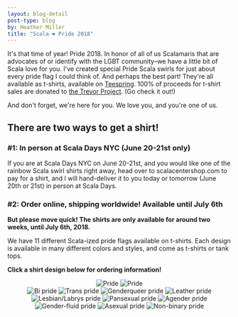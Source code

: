 ```yaml
---
layout: blog-detail
post-type: blog
by: Heather Miller
title: "Scala ❤️ Pride 2018"
---
```


It's that time of year! Pride 2018. In honor of all of us Scalamaris that are advocates of or identify with the LGBT community–we have a little bit of Scala love for you. I've created special Pride Scala swirls for just about every pride flag I could think of. And perhaps the best part! They're all available as t-shirts, available on [Teespring](https://teespring.com). 100% of proceeds for t-shirt sales are donated to [the Trevor Project](https://www.thetrevorproject.org/). (Go check it out!)

And don't forget, we're here for you. We love you, and you're one of us.

## There are two ways to get a shirt!

### #1: In person at Scala Days NYC (June 20-21st only)

If you are at Scala Days NYC on June 20-21st, and you would like one of the rainbow Scala swirl shirts right away, head over to scalacentershop.com to pay for a shirt, and I will hand-deliver it to you today or tomorrow (June 20th or 21st) in person at Scala Days.

### #2: Order online, shipping worldwide! Available until July 6th

**But please move quick! The shirts are only available for around two weeks, until July 6th, 2018.**

We have 11 different Scala-ized pride flags available on t-shirts. Each design is available in many different colors and styles, and come as t-shirts or tank tops.

**Click a shirt design below for ordering information!**

<center>
<img style="max-height: 380px; max-width: 319px;" src="{{ site.baseurl }}/resources/img/01-pride.jpg" alt="Pride">
<img style="max-height: 380px; max-width: 283px;" src="{{ site.baseurl }}/resources/img/01-pride-womens.jpg" alt="Pride">
</center>

<center>
<img style="max-height: 270px; max-width: 227px;" src="{{ site.baseurl }}/resources/img/02-bi.jpg" alt="Bi pride">
<img style="max-height: 270px; max-width: 227px;" src="{{ site.baseurl }}/resources/img/03-trans.jpg" alt="Trans pride">
<img style="max-height: 270px; max-width: 227px;" src="{{ site.baseurl }}/resources/img/04-genderqueer.jpg" alt="Genderqueer pride">

<img style="max-height: 270px; max-width: 227px;" src="{{ site.baseurl }}/resources/img/05-leather.jpg" alt="Leather pride">
<img style="max-height: 270px; max-width: 227px;" src="{{ site.baseurl }}/resources/img/06-lesbian-labrys.jpg" alt="Lesbian/Labrys pride">
<img style="max-height: 270px; max-width: 227px;" src="{{ site.baseurl }}/resources/img/07-pan.jpg" alt="Pansexual pride">

<img style="max-height: 270px; max-width: 227px;" src="{{ site.baseurl }}/resources/img/08-agender.jpg" alt="Agender pride">
<img style="max-height: 270px; max-width: 227px;" src="{{ site.baseurl }}/resources/img/09-gender-fluid.jpg" alt="Gender-fluid pride">
<img style="max-height: 270px; max-width: 227px;" src="{{ site.baseurl }}/resources/img/10-asexual.jpg" alt="Asexual pride">

<img style="max-height: 270px; max-width: 227px;" src="{{ site.baseurl }}/resources/img/11-non-binary.jpg" alt="Non-binary pride">
</center>
